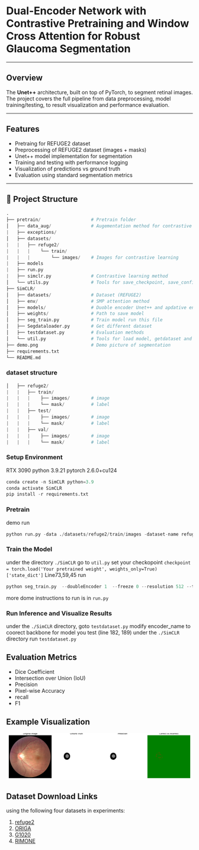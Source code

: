 #  Dual-Encoder Network with Contrastive Pretraining and Window Cross Attention for Robust Glaucoma Segmentation

---

##  Overview

The **Unet++** architecture, built on top of PyTorch, to segment retinal images. The project covers the full pipeline from data preprocessing, model training/testing, to result visualization and performance evaluation.

---

##  Features
-  Pretraing for REFUGE2 dataset
-  Preprocessing of REFUGE2 dataset (images + masks)
-  Unet++ model implementation for segmentation
-  Training and testing with performance logging
-  Visualization of predictions vs ground truth
-  Evaluation using standard segmentation metrics

---

## 📁 Project Structure

 ```python 
.
├── pretrain/                   # Pretrain folder
│   ├── data_aug/               # Augementation method for contrastive learning
|   ├── exceptions/
│   ├── datasets/           
|   |   ├── refuge2/  
|   |   |    └── train/           
|   |   |        └── images/    # Images for contrastive learning
|   ├── models
|   ├── run.py
|   ├── simclr.py               # Contrastive learning method
│   └── utils.py                # Tools for save_checkpoint, save_config_file, calculate accuracy
├── SimCLR/                     
│   ├── datasets/               # Dataset (REFUGE2)
│   ├── env/                    # SMP attention method
│   ├── models/                 # Duoble encoder Unet++ and apdative encoder for contrastive learning
│   ├── weights/                # Path to save model
│   ├── seg_train.py            # Train model run this file
│   ├── Segdataloader.py        # Get different dataset
│   ├── testdataset.py          # Evaluation methods
│   └── util.py                 # Tools for load model, getdataset and get dataloader
├── demo.png                    # Demo picture of segmentation
├── requirements.txt                
└── README.md
```
### dataset structure
```python
│   ├── refuge2/          
|   |   ├── train/  
|   |   |    ├── images/        # image
|   |   |    └── mask/          # label
|   |   ├── test/  
|   |   |    ├── images/        # image
|   |   |    └── mask/          # label
|   |   ├── val/  
|   |   |    ├── images/        # image
|   |   |    └── mask/          # label
```
### Setup Environment
RTX 3090
python 3.9.21
pytorch 2.6.0+cu124
```python
conda create -n SimCLR python=3.9
conda activate SimCLR
pip install -r requirements.txt
```
### Pretrain
demo run
```python
python run.py -data ./datasets/refuge2/train/images -dataset-name refuge2 --log-every-n-steps 100 --epochs 500 --batch-size 4
```
### Train the Model
under the directory `./SimCLR` 
go to  `util.py` set your checkopoint `checkpoint = torch.load('Your pretrained weight', weights_only=True)['state_dict']` Line73,59,45
run 
```python
python seg_train.py  --doubleEncoder 1  --freeze 0 --resolution 512 --train_batch_size 4 --backbone timm-efficientnet-b5 --num_train_epochs 250
```
more dome instructions to run is in  `run.py`

### Run Inference and Visualize Results
under the `./SimCLR` directory, goto `testdataset.py` modify encoder_name to coorect backbone for model you test (line 182, 189)
under the `./SimCLR` directory run `testdataset.py`
## Evaluation Metrics
- Dice Coefficient
- Intersection over Union (IoU)
- Precision
- Pixel-wise Accuracy
- recall
- F1
## Example Visualization
![immage](demo.png)

## Dataset Download Links
using the following four datasets in experiments:
1. [refuge2](https://refuge.grand-challenge.org/Download/)
2. [ORIGA](https://www.researchgate.net/deref/https://drive.google.com/open?id=1VPCvVsPgrfPNIl932xgU3XC_WFLUsXJR)
3. [G1020](https://www.kaggle.com/datasets/arnavjain1/glaucoma-datasets)
4. [RIMONE](https://github.com/miag-ull/rim-one-dl)














